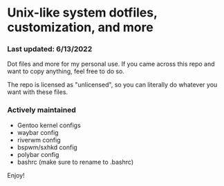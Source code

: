 # Unix-like system dotfiles, customization, and more
### Last updated: 6/13/2022

Dot files and more for my personal use. 
If you came across this repo and want to copy anything, feel free to do so. 

The repo is licensed as "unlicensed", so you can literally do whatever you want with these files.

### Actively maintained

* Gentoo kernel configs
* waybar config
* riverwm config
* bspwm/sxhkd config
* polybar config
* bashrc (make sure to rename to .bashrc)

Enjoy!
